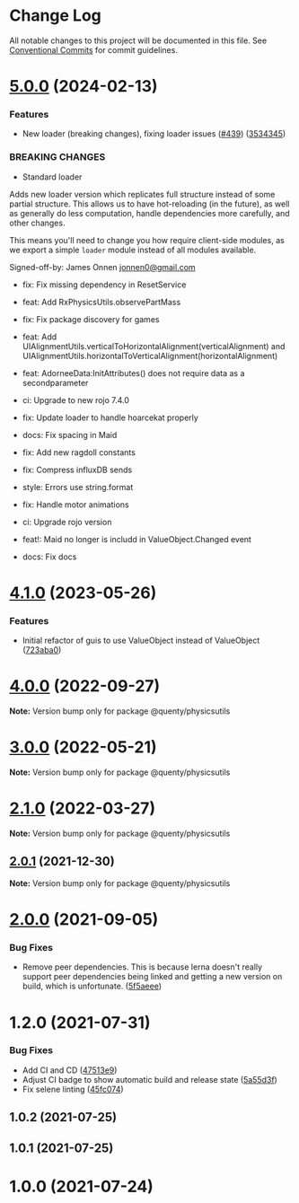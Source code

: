 # Change Log

All notable changes to this project will be documented in this file.
See [Conventional Commits](https://conventionalcommits.org) for commit guidelines.

# [5.0.0](https://github.com/Quenty/NevermoreEngine/compare/@quenty/physicsutils@4.1.0...@quenty/physicsutils@5.0.0) (2024-02-13)


### Features

* New loader (breaking changes), fixing loader issues  ([#439](https://github.com/Quenty/NevermoreEngine/issues/439)) ([3534345](https://github.com/Quenty/NevermoreEngine/commit/353434522918812953bd9f13fece73e27a4d034d))


### BREAKING CHANGES

* Standard loader

Adds new loader version which replicates full structure instead of some partial structure. This allows us to have hot-reloading (in the future), as well as generally do less computation, handle dependencies more carefully, and other changes.

This means you'll need to change you how require client-side modules, as we export a simple `loader` module instead of all modules available.

Signed-off-by: James Onnen <jonnen0@gmail.com>

* fix: Fix missing dependency in ResetService

* feat: Add RxPhysicsUtils.observePartMass

* fix: Fix package discovery for games

* feat: Add UIAlignmentUtils.verticalToHorizontalAlignment(verticalAlignment) and UIAlignmentUtils.horizontalToVerticalAlignment(horizontalAlignment)

* feat: AdorneeData:InitAttributes() does not require data as a  secondparameter

* ci: Upgrade to new rojo 7.4.0

* fix: Update loader to handle hoarcekat properly

* docs: Fix spacing in Maid

* fix: Add new ragdoll constants

* fix: Compress influxDB sends

* style: Errors use string.format

* fix: Handle motor animations

* ci: Upgrade rojo version

* feat!: Maid no longer is includd in ValueObject.Changed event

* docs: Fix docs





# [4.1.0](https://github.com/Quenty/NevermoreEngine/compare/@quenty/physicsutils@4.0.0...@quenty/physicsutils@4.1.0) (2023-05-26)


### Features

* Initial refactor of guis to use ValueObject instead of ValueObject ([723aba0](https://github.com/Quenty/NevermoreEngine/commit/723aba0208cae7e06c9d8bf2d8f0092d042d70ea))





# [4.0.0](https://github.com/Quenty/NevermoreEngine/compare/@quenty/physicsutils@3.0.0...@quenty/physicsutils@4.0.0) (2022-09-27)

**Note:** Version bump only for package @quenty/physicsutils





# [3.0.0](https://github.com/Quenty/NevermoreEngine/compare/@quenty/physicsutils@2.1.0...@quenty/physicsutils@3.0.0) (2022-05-21)

**Note:** Version bump only for package @quenty/physicsutils





# [2.1.0](https://github.com/Quenty/NevermoreEngine/compare/@quenty/physicsutils@2.0.1...@quenty/physicsutils@2.1.0) (2022-03-27)

**Note:** Version bump only for package @quenty/physicsutils





## [2.0.1](https://github.com/Quenty/NevermoreEngine/compare/@quenty/physicsutils@2.0.0...@quenty/physicsutils@2.0.1) (2021-12-30)

**Note:** Version bump only for package @quenty/physicsutils





# [2.0.0](https://github.com/Quenty/NevermoreEngine/compare/@quenty/physicsutils@1.2.0...@quenty/physicsutils@2.0.0) (2021-09-05)


### Bug Fixes

* Remove peer dependencies. This is because lerna doesn't really support peer dependencies being linked and getting a new version on build, which is unfortunate. ([5f5aeee](https://github.com/Quenty/NevermoreEngine/commit/5f5aeeea8de9975435309e53679f0ef7064f9dd0))





# 1.2.0 (2021-07-31)


### Bug Fixes

* Add CI and CD ([47513e9](https://github.com/Quenty/NevermoreEngine/commit/47513e9b568162707534af132396dd8756947dd3))
* Adjust CI badge to show automatic build and release state ([5a55d3f](https://github.com/Quenty/NevermoreEngine/commit/5a55d3f19bf8d66a760d67da9b56ed47fab74656))
* Fix selene linting ([45fc074](https://github.com/Quenty/NevermoreEngine/commit/45fc07489ee59127ac6582689f19a0e87c1e5b5a))



## 1.0.2 (2021-07-25)



## 1.0.1 (2021-07-25)



# 1.0.0 (2021-07-24)
